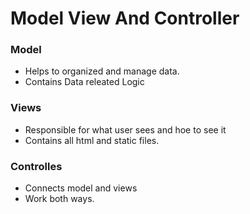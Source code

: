 # Model View And Controller

### Model

- Helps to organized and manage data.
- Contains Data releated Logic

### Views

- Responsible for what user sees and hoe to see it
- Contains all html and static files.

### Controlles

 - Connects model and views
 - Work both ways.
